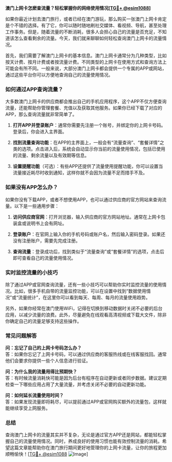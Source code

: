 **澳门上网卡怎麽查流量？轻松掌握你的网络使用情况[[TG💪+ @esim1088](https://t.me/s/esim1088)]**

如果你最近计划去澳门旅行，或者已经在澳门游玩，那么购买一张澳门上网卡肯定是个不错的选择。有了它，你可以随时随地刷社交媒体、看视频、导航，甚至处理工作事务。但是，随着流量的不断消耗，很多人会担心自己的流量是否充足，不知道该怎么查看剩余的流量。今天，我们就来聊聊如何轻松查询澳门上网卡的流量情况。

首先，我们需要了解澳门上网卡的基本信息。澳门上网卡通常分为几种类型，比如按天计费、按月计费或者按流量计费。不同类型的上网卡在使用方式和查询方法上可能会有所不同。一般来说，大部分澳门上网卡都会提供一个专属的APP或网站，通过这些平台你可以方便地查询自己的流量使用情况。

### 如何通过APP查询流量？

大多数澳门上网卡的供应商都会推出自己的手机应用程序，这个APP不仅方便查询流量，还能帮助你管理套餐、充值以及获取其他服务。如果你已经下载了对应的APP，那么查询流量就非常简单了。

1. **打开APP并登录账户**：通常你需要先注册一个账号，并绑定你的上网卡号码。登录后，你会进入主界面。
   
2. **找到流量查询功能**：在APP的主界面上，一般会有“流量查询”、“套餐详情”之类的选项。点击进入后，系统会自动显示你当前的流量使用情况，包括已使用的流量、剩余流量以及有效期等信息。

3. **设置提醒功能**（可选）：有些APP还提供了流量使用提醒功能，你可以设置当流量接近耗尽时收到通知，这样你就不会因为流量不足而措手不及。

### 如果没有APP怎么办？

如果你没有下载APP，或者不想使用APP，也可以通过供应商的官方网站来查询流量。以下是一些通用步骤：

1. **访问供应商官网**：打开浏览器，输入供应商的官方网站地址。通常在上网卡包装盒或说明书上会有网址。

2. **登录账户**：在官网上输入你的手机号码或账户名，然后输入密码登录。如果还没有注册账户，需要先完成注册。

3. **查询流量**：登录成功后，找到类似于“流量查询”或“套餐详情”的选项，点击后即可查看自己的流量使用情况。

### 实时监控流量的小技巧

除了通过APP或官网查询流量，还有一些小技巧可以帮助你实时监控流量的使用情况。比如，很多手机自带的流量监控功能，可以在设置中找到“数据使用情况”或“流量统计”，在这里你可以看到每天、每周、每月的流量使用趋势。

另外，如果你经常在澳门使用WiFi，记得在切换到移动数据时关闭不必要的后台应用，以减少流量的浪费。此外，尽量避免在线观看高清视频或下载大文件，除非你确定自己的流量足够支持这些操作。

### 常见问题解答

**问：忘记了自己的上网卡号码怎么办？**  
答：如果你忘记了上网卡号码，可以通过供应商的客服热线或在线客服找回。通常他们会要求你提供一些个人信息进行验证。

**问：为什么我的流量用得比预期快？**  
答：有时候流量消耗快可能是因为后台有程序在自动更新或者同步数据。建议定期检查一下哪些应用占用了大量流量，并考虑关闭不必要的自动更新功能。

**问：如何延长流量使用时间？**  
答：如果发现流量即将耗尽，可以提前通过APP或官网购买额外的流量包，这样就能继续享受上网服务。

### 总结

查询澳门上网卡的流量其实并不复杂，无论是通过官方APP还是网站，都能轻松掌握自己的流量使用情况。同时，养成良好的使用习惯也能有效控制流量的消耗。希望这篇文章能帮助你在澳门旅行期间更好地管理你的上网卡流量，让你的旅程更加顺畅愉快！[[TG💪+ @esim1088](https://t.me/s/esim1088) ![Image](https://i.postimg.cc/4NQfJmqS/Snipaste-2025-05-13-00-14-12.png)]